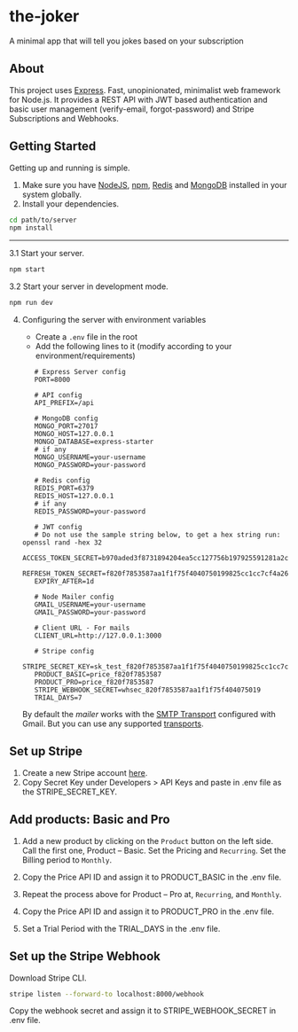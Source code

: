 # the-joker
A minimal app that will tell you jokes based on your subscription

## About

This project uses [Express](https://expressjs.com/). Fast, unopinionated, minimalist web framework for Node.js. It provides a REST API with JWT based authentication and basic user management (verify-email, forgot-password) and Stripe Subscriptions and Webhooks.


## Getting Started

Getting up and running is simple.

1. Make sure you have [NodeJS](https://nodejs.org/), [npm](https://www.npmjs.com/), [Redis](https://redis.io/) and [MongoDB](https://www.mongodb.com/) installed in your system globally.
2. Install your dependencies.

```bash
cd path/to/server
npm install
```
****
3.1 Start your server.

```bash
npm start
```

3.2 Start your server in development mode.

```bash
npm run dev
```

4. Configuring the server with environment variables

   - Create a `.env` file in the root
   - Add the following lines to it (modify according to your environment/requirements)

   ```env
      # Express Server config
      PORT=8000

      # API config
      API_PREFIX=/api

      # MongoDB config
      MONGO_PORT=27017
      MONGO_HOST=127.0.0.1
      MONGO_DATABASE=express-starter
      # if any 
      MONGO_USERNAME=your-username
      MONGO_PASSWORD=your-password

      # Redis config
      REDIS_PORT=6379
      REDIS_HOST=127.0.0.1
      # if any 
      REDIS_PASSWORD=your-password

      # JWT config
      # Do not use the sample string below, to get a hex string run: openssl rand -hex 32
      ACCESS_TOKEN_SECRET=b970aded3f8731894204ea5cc127756b197925591281a2c7538660b99791b984
      REFRESH_TOKEN_SECRET=f820f7853587aa1f1f75f4040750199825cc1cc7cf4a26bc95212423c76224ef
      EXPIRY_AFTER=1d

      # Node Mailer config
      GMAIL_USERNAME=your-username
      GMAIL_PASSWORD=your-password

      # Client URL - For mails 
      CLIENT_URL=http://127.0.0.1:3000

      # Stripe config
      STRIPE_SECRET_KEY=sk_test_f820f7853587aa1f1f75f4040750199825cc1cc7cf4a26bc95212423c76224ef
      PRODUCT_BASIC=price_f820f7853587
      PRODUCT_PRO=price_f820f7853587
      STRIPE_WEBHOOK_SECRET=whsec_820f7853587aa1f1f75f404075019
      TRIAL_DAYS=7

   ```

   By default the *mailer* works with the [SMTP Transport](https://www.npmjs.com/package/nodemailer-smtp-transport) configured with Gmail. But you can use any supported [transports](https://nodemailer.com/transports/).

## Set up Stripe

1. Create a new Stripe account [here](https://dashboard.stripe.com/register).
2. Copy Secret Key under Developers > API Keys and paste in .env file as the STRIPE_SECRET_KEY.


## Add products: Basic and Pro

1. Add a new product by clicking on the `Product` button on the left side. Call the first one, Product – Basic. Set the Pricing and `Recurring`. Set the Billing period to `Monthly`.


2. Copy the Price API ID and assign it to PRODUCT_BASIC in the .env file.

3. Repeat the process above for Product – Pro at, `Recurring`, and `Monthly`.

4. Copy the Price API ID and assign it to PRODUCT_PRO in the .env file.

5. Set a Trial Period with the TRIAL_DAYS in the .env file.


## Set up the Stripe Webhook

Download Stripe CLI.

```bash
stripe listen --forward-to localhost:8000/webhook
```

Copy the webhook secret and assign it to STRIPE_WEBHOOK_SECRET in .env file.
